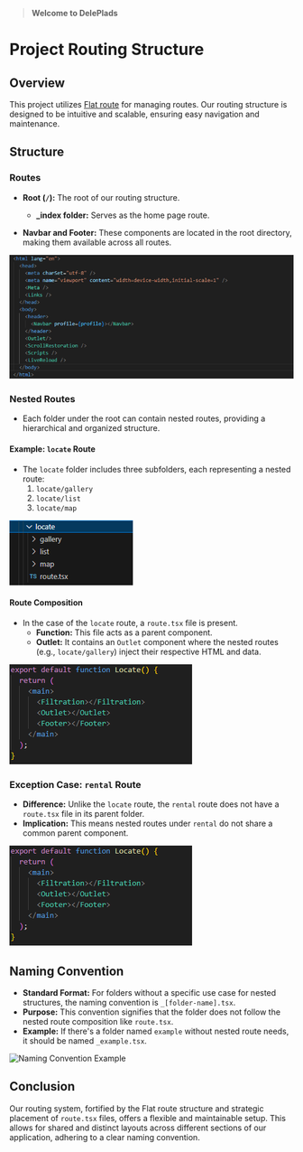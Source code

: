 > **Welcome to DelePlads**  

# Project Routing Structure

## Overview
This project utilizes [Flat route](https://github.com/kiliman/remix-flat-routes) for managing routes. Our routing structure is designed to be intuitive and scalable, ensuring easy navigation and maintenance.

## Structure

### Routes
- **Root (`/`):** The root of our routing structure.
  - **_index folder:** Serves as the home page route.

- **Navbar and Footer:** These components are located in the root directory, making them available across all routes.

![Navbar and Footer Integration](./documentationImages\image.png)

### Nested Routes
- Each folder under the root can contain nested routes, providing a hierarchical and organized structure.

#### Example: `locate` Route
- The `locate` folder includes three subfolders, each representing a nested route:
  1. `locate/gallery`
  2. `locate/list`
  3. `locate/map`

![Nested Routes Example](./documentationImages\image2.png)

#### Route Composition
- In the case of the `locate` route, a `route.tsx` file is present.
  - **Function:** This file acts as a parent component.
  - **Outlet:** It contains an `Outlet` component where the nested routes (e.g., `locate/gallery`) inject their respective HTML and data.

![Route Composition with Outlet](./documentationImages\image3.png)

### Exception Case: `rental` Route
- **Difference:** Unlike the `locate` route, the `rental` route does not have a `route.tsx` file in its parent folder.
- **Implication:** This means nested routes under `rental` do not share a common parent component.

![Rental Route Structure](./documentationImages\image3.png)

## Naming Convention
- **Standard Format:** For folders without a specific use case for nested structures, the naming convention is `_[folder-name].tsx`.
- **Purpose:** This convention signifies that the folder does not follow the nested route composition like `route.tsx`.
- **Example:** If there's a folder named `example` without nested route needs, it should be named `_example.tsx`.

![Naming Convention Example](path-to-your-image)

## Conclusion
Our routing system, fortified by the Flat route structure and strategic placement of `route.tsx` files, offers a flexible and maintainable setup. This allows for shared and distinct layouts across different sections of our application, adhering to a clear naming convention.